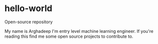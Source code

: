 # hello-world
Open-source repository


My name is Arghadeep I'm entry level machine learning engineer.
If you're reading this find me some open source projects to contribute to.
